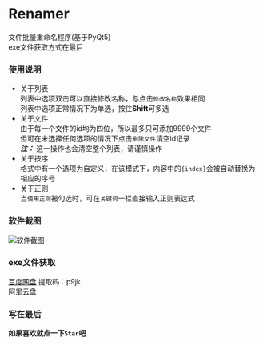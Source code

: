 # Renamer
文件批量重命名程序(基于PyQt5)  
exe文件获取方式在最后

### 使用说明
* 关于列表  
列表中选项双击可以直接修改名称，与点击`修改名称`效果相同  
列表中选项正常情况下为单选，按住**Shift**可多选
* 关于文件  
由于每一个文件的id均为四位，所以最多只可添加9999个文件  
但可在未选择任何选项的情况下点击`删除文件`清空id记录  
***注：*** 这一操作也会清空整个列表，请谨慎操作
* 关于按序  
格式中有一个选项为自定义，在该模式下，内容中的`{index}`会被自动替换为相应的序号
* 关于正则  
当`使用正则`被勾选时，可在`关键词`一栏直接输入正则表达式

### 软件截图
![软件截图](https://i0.hdslb.com/bfs/new_dyn/6f604ac1dc87addb16eb2a665de26645631481639.png@1036w.webp)

### exe文件获取
[百度网盘](https://pan.baidu.com/s/1ejn1vNeglUXQR9cKhFtnHg?pwd=p9jk)
提取码：p9jk  
[阿里云盘](https://www.aliyundrive.com/s/B1bp1WpJfE1)

### 写在最后
**如果喜欢就点一下`Star`吧**